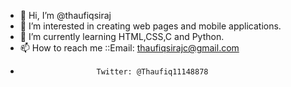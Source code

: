 - 👋 Hi, I’m @thaufiqsiraj
- 👀 I’m interested in creating web pages and mobile applications.
- 🌱 I’m currently learning HTML,CSS,C and Python.
- 📫 How to reach me ::Email: thaufiqsirajc@gmail.com
-                      Twitter: @Thaufiq11148878

<!---
thaufiqsiraj/thaufiqsiraj is a ✨ special ✨ repository because its `README.md` (this file) appears on your GitHub profile.
You can click the Preview link to take a look at your changes.
--->
